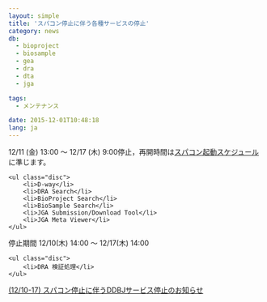 ```yaml
---
layout: simple
title: 'スパコン停止に伴う各種サービスの停止'
category: news
db:
  - bioproject
  - biosample
  - gea
  - dra
  - dta
  - jga

tags:
  - メンテナンス

date: 2015-12-01T10:48:18
lang: ja
---
```


<p>12/11 (金) 13:00 ～ 12/17 (木) 9:00停止，再開時間は<a href="https://sc.ddbj.nig.ac.jp/index.php/component/content/article/10-ja-category/ja-important-notice/280-maintenance2-2015-12-11">スパコン起動スケジュール</a>に準じます。</p>
<div class="sub_index">

    <ul class="disc">
        <li>D-way</li>
        <li>DRA Search</li>
        <li>BioProject Search</li>
        <li>BioSample Search</li>
        <li>JGA Submission/Download Tool</li>
        <li>JGA Meta Viewer</li>
    </ul>
</div>

<p>停止期間 12/10(木) 14:00 ～ 12/17(木) 14:00</p>
<div class="sub_index">

    <ul class="disc">
        <li>DRA 検証処理</li>
    </ul>
</div>

<p><a href="/news/ja/wn151201.html">(12/10-17) スパコン停止に伴うDDBJサービス停止のお知らせ</a></p>
